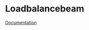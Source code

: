 # Loadbalancebeam
[Documentation](https://github.com/Satcomx00-x00/rust-balanceBeam/blob/main/target/doc/Loadbalancebeam/all.html)

